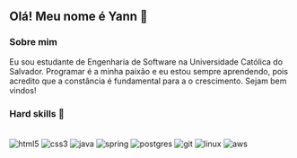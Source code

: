 ## Olá! Meu nome é Yann 👋

### Sobre mim
Eu sou estudante de Engenharia de Software na Universidade Católica do Salvador. Programar é a minha paixão e eu estou sempre aprendendo, pois acredito que a constância é fundamental para a o crescimento. Sejam bem vindos!

### Hard skills 🔧

<div style="display: inline_block"><br/>
    <img align="center" alt="html5" src="https://img.shields.io/badge/HTML5-E34F26?style=for-the-badge&logo=html5&logoColor=white"/>
    <img align="center" alt="css3" src="https://img.shields.io/badge/CSS3-1572B6?style=for-the-badge&logo=css3&logoColor=white"/>
    <img align="center" alt="java" src="https://img.shields.io/badge/Java-ED8B00?style=for-the-badge&logo=openjdk&logoColor=white"/>
    <img align="center" alt="spring" src="https://img.shields.io/badge/Spring-6DB33F?style=for-the-badge&logo=spring&logoColor=white"/>
    <img align="center" alt="postgres" src="https://img.shields.io/badge/PostgreSQL-316192?style=for-the-badge&logo=postgresql&logoColor=white"/>
    <img align="center" alt="git" src="https://img.shields.io/badge/GIT-E44C30?style=for-the-badge&logo=git&logoColor=white"/>
    <img align="center" alt="linux" src="https://img.shields.io/badge/Linux-FCC624?style=for-the-badge&logo=linux&logoColor=black"/>
    <img align="center" alt="aws" src="https://img.shields.io/badge/Amazon_AWS-FF9900?style=for-the-badge&logo=amazonaws&logoColor=white"/>
</div>

